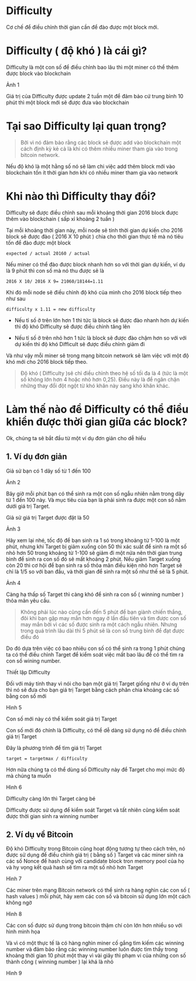 # Difficulty

Cơ chế để điều chỉnh thời gian cần để đào được một block mới.

# Difficulty ( độ khó ) là cái gì?

Difficulty là một con số để điều chỉnh bao lâu thì một miner có thể thêm được block vào blockchain

Ảnh 1

Giá trị của Difficulty được update 2 tuần một để đảm bảo cứ trung bình 10 phút thì một block mới sẽ được đưa vào blockchain

# Tại sao Difficulty lại quan trọng?

> Bởi vì nó đảm bảo rằng các block sẽ được add vào blockchain một cách định kỳ kẻ cả là khi có thêm nhiều miner tham gia vào trong bitcoin network.

Nếu độ khó là một hằng số nó sẽ làm chi việc  add thêm block mới vào blockchain tốn ít thời gian hơn khi có nhiều miner tham gia vào network

# Khi nào  thì Difficulty thay đổi?

Difficulty sẽ được điều chỉnh sau mỗi khoảng thời gian 2016 block được thêm vào blockchain ( sấp xỉ khoảng 2 tuần )

Tại mỗi khoảng thời gian này, mỗi node sẽ tính thời gian dự kiến cho 2016 block sẽ được đào ( 2016 X 10 phút )  chia cho thời gian thực tế mà nó tiêu tốn để đào được một block

`expected / actual 20160 / actual`

Nếu miner có thể đào được block nhanh hơn so với thời gian dự kiến, ví dụ là 9 phút thì con số mà nó thu được sẽ là

`2016 X 10/ 2016 X 9= 21060/18144=1.11`

Khi đó mỗi node sẽ điều chỉnh độ khó của mình cho 2016 block tiếp theo như sau

`difficulty x 1.11 = new difficulty`

* Nếu tỉ số ở trên lớn hơn 1 thì tức là block sẽ được đào nhanh hơn dự kiến thì độ khó Difficulty sẽ được điều chỉnh tăng lên

* Nếu tỉ số ở trên nhỏ hơn 1 tức là block sẽ được đào chậm hơn so với với dự kiến thì độ khó Difficult sẽ được điều chỉnh giảm đi

Và như vậy mỗi miner sẽ trong mạng bitcoin network sẽ làm việc với một độ khó mới cho 2016 block tiếp theo.

> Độ khó ( Difficulty )sẽ chỉ điều chỉnh theo hệ số tối đa là 4 (tức là một số không lớn hơn 4 hoặc nhỏ hơn 0,25). Điều này là để ngăn chặn những thay đổi đột ngột từ khó khăn này sang khó khăn khác.

# Làm thế nào để Difficulty có thể điều khiển được thời gian giữa các block?

Ok, chúng ta sẽ bắt đầu từ một ví dụ đơn giản cho dễ hiểu

## 1. Ví dụ đơn giản

Giả sử bạn có 1 dãy số từ 1 đến 100

Ảnh 2

Bây giờ mỗi phút bạn có thể sinh ra một con số ngẫu nhiên nằm trong dãy từ 1 đến 100 này. Và mục tiêu của bạn là phải sinh ra được một con số nằm dưới giá trị Target.

Giả sử giá trị Target được đặt là 50

Ảnh 3

Hãy xem lại nhé, tốc độ để bạn sinh ra 1 só trong khoảng từ 1-100 là một phút, nhưng khi Target bị giảm xuống còn 50 thì xác suất để sinh ra một số nhỏ hơn 50 trong khoảng từ 1-100 sẽ giảm đi một nửa nên thời gian trung bình để sinh ra con số đó sẽ mất khoảng 2 phút. Nếu giảm Target xuống còn 20 thì cơ hội để bạn sinh ra số thỏa mãn điều kiện nhỏ hơn Target sẽ chỉ là 1/5 so với ban đầu, và thời gian để sinh ra một số như thế sẽ là 5 phút. 

Ảnh 4

Càng hạ thấp số Target thì càng khó để sinh ra con số ( winning number ) thỏa mãn yêu cầu.

> Không phải lúc nào cũng cần đến 5 phút để bạn giành chiến thắng, đôi khi bạn gặp may mắn hơn ngay ở lần đầu tiên và tìm được con số may mắn bởi vì các số được sinh ra một cách ngẫu nhiên. Nhưng trong quá trình lâu dài thì 5 phút sẽ là con số trung bình để đạt được điều đó

Do đó dựa trên việc có bao nhiêu con số có thể sinh ra trong 1 phút chúng ta có thể điều chỉnh Target để kiểm soát việc mất bao lâu để có thể tìm ra con số wining number.

Thiết lập Difficulty

Đối với máy tính thay vì nói cho bạn một giá trị Target giống như ở ví dụ trên thì nó sẽ đưa cho bạn giá trị Target bằng cách phân chia khoảng các số bằng con số mới

Hình 5

Con số mới này có thể kiểm soát giá trị Target

Con số mới đó chính là Difficulty, có thể dễ dàng sử dụng nó để điều chỉnh giá trị Target

Đây là phương trình để tìm giá trị Target

`target = targetmax / difficulty`

Hơn nữa chúng ta có thể dùng  số Difficulty này để Target cho mọi mức độ mà chúng ta muốn 

Hình 6

Difficulty càng lớn thì Target càng bé

Difficulty được sử dụng để kiểm soát Target và tất nhiên cũng kiểm soát được thời gian sinh ra winning number

## 2. Ví dụ về Bitcoin

Độ khó Difficulty trong Bitcoin cũng hoạt động tương tự theo cách trên, nó được sử dụng để điều chỉnh giá trị ( bằng số ) Target và các miner sinh ra các số Nonce để hash cùng với candidate block tron memory pool của họ và hy vọng kết quả hash sẽ tìm ra một số nhỏ hơn Target

Hình 7

Các miner trên mạng Bitcoin network có thể sinh ra hàng nghìn các con số ( hash values ) mỗi phút, hãy xem các con số và bitcoin sử dụng lớn một cách không ngờ

Hình 8

Các con số được sử dụng trong bitcoin thậm chí còn lớn hơn nhiều so với hình minh họa

Và vì có một thực tế là có hàng nghìn miner cố gắng tìm kiếm các winning number và đảm bảo rằng các winning number luôn được tìm thấy trong khoảng thời gian 10 phút một thay vì vài giây thì phạm vi của những con số thành công ( winning number ) lại khá là nhỏ

Hình 9
